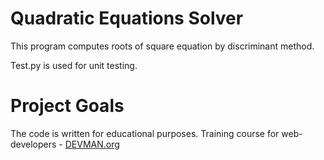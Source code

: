 # Quadratic Equations Solver

This program computes roots of square equation by discriminant method. 

Test.py is used for unit testing.

# Project Goals

The code is written for educational purposes. Training course for web-developers - [DEVMAN.org](https://devman.org)
